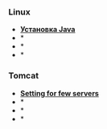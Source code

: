  
### Linux
- **<a href="http://stackoverflow.com/questions/32942023/ubuntu-openjdk-8-unable-to-locate-package">Установка Java</a>**
- **<a href="">***</a>**
- **<a href="">***</a>**
- **<a href="">***</a>**


 
### Tomcat 
- **<a href="http://www.ansoncheunghk.info/article/5-steps-install-multiple-apache-tomcat-instance-windows">Setting for few servers</a>**
- **<a href="">***</a>**
- **<a href="">***</a>**
- **<a href="">***</a>**



